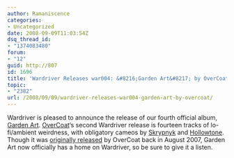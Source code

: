 ```yaml
---
author: Ramaniscence
categories:
- Uncategorized
date: 2008-09-09T11:03:54Z
dsq_thread_id:
- "1374083480"
forum:
- "12"
guid: http://807
id: 1696
title: 'Wardriver Releases war004: &#8216;Garden Art&#8217; by OverCoat'
topic:
- "2382"
url: /2008/09/09/wardriver-releases-war004-garden-art-by-overcoat/
---
```


Wardriver is pleased to announce the release of our fourth official album, <a href="http://wardriver.thasauce.net/release/war004" target="_blank">Garden Art</a>. <a href="http://wardriver.thasauce.net/artist/2" target="_blank">OverCoat</a>&#8216;s second Wardriver release is fourteen tracks of lo-fi/ambient weirdness, with obligatory cameos by <a href="http://wardriver.thasauce.net/artist/5" target="_blank">Skrypnyk</a> and <a href="http://wardriver.thasauce.net/artist/14" target="_blank">Hollowtone</a>. Though it was <a href="news/664" target="_blank">originally released</a> by OverCoat back in August 2007, Garden Art now officially has a home on Wardriver, so be sure to give it a listen.